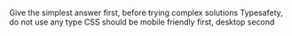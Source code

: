Give the simplest answer first, before trying complex solutions
Typesafety, do not use any type
CSS should be mobile friendly first, desktop second